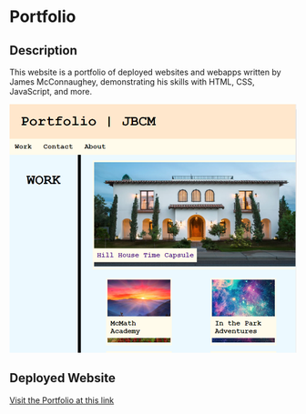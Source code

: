 # Portfolio

## Description

This website is a portfolio of deployed websites and webapps written by James McConnaughey, demonstrating his skills with HTML, CSS, JavaScript, and more.

![A screenshot of the website](./assets/images/Portfolio%20screenshot.png)

## Deployed Website

[Visit the Portfolio at this link](https://jmcconna.github.io/Portfolio/) 

